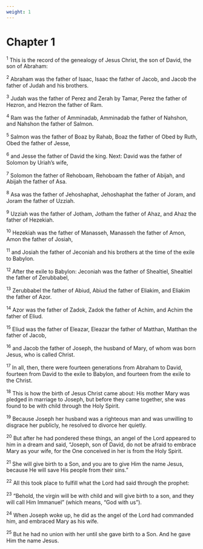 ```yaml
---
weight: 1
---
```


# Chapter 1

<sup>1</sup> This is the record of the genealogy of Jesus Christ, the son of David, the son of Abraham: 

<sup>2</sup> Abraham was the father of Isaac, Isaac the father of Jacob, and Jacob the father of Judah and his brothers. 

<sup>3</sup> Judah was the father of Perez and Zerah by Tamar, Perez the father of Hezron, and Hezron the father of Ram. 

<sup>4</sup> Ram was the father of Amminadab, Amminadab the father of Nahshon, and Nahshon the father of Salmon. 

<sup>5</sup> Salmon was the father of Boaz by Rahab, Boaz the father of Obed by Ruth, Obed the father of Jesse, 

<sup>6</sup> and Jesse the father of David the king. Next: David was the father of Solomon by Uriah’s wife, 

<sup>7</sup> Solomon the father of Rehoboam, Rehoboam the father of Abijah, and Abijah the father of Asa. 

<sup>8</sup> Asa was the father of Jehoshaphat, Jehoshaphat the father of Joram, and Joram the father of Uzziah. 

<sup>9</sup> Uzziah was the father of Jotham, Jotham the father of Ahaz, and Ahaz the father of Hezekiah. 

<sup>10</sup> Hezekiah was the father of Manasseh, Manasseh the father of Amon, Amon the father of Josiah, 

<sup>11</sup> and Josiah the father of Jeconiah and his brothers at the time of the exile to Babylon. 

<sup>12</sup> After the exile to Babylon: Jeconiah was the father of Shealtiel, Shealtiel the father of Zerubbabel, 

<sup>13</sup> Zerubbabel the father of Abiud, Abiud the father of Eliakim, and Eliakim the father of Azor. 

<sup>14</sup> Azor was the father of Zadok, Zadok the father of Achim, and Achim the father of Eliud. 

<sup>15</sup> Eliud was the father of Eleazar, Eleazar the father of Matthan, Matthan the father of Jacob, 

<sup>16</sup> and Jacob the father of Joseph, the husband of Mary, of whom was born Jesus, who is called Christ. 

<sup>17</sup> In all, then, there were fourteen generations from Abraham to David, fourteen from David to the exile to Babylon, and fourteen from the exile to the Christ. 

<sup>18</sup> This is how the birth of Jesus Christ came about: His mother Mary was pledged in marriage to Joseph, but before they came together, she was found to be with child through the Holy Spirit. 

<sup>19</sup> Because Joseph her husband was a righteous man and was unwilling to disgrace her publicly, he resolved to divorce her quietly. 

<sup>20</sup> But after he had pondered these things, an angel of the Lord appeared to him in a dream and said, “Joseph, son of David, do not be afraid to embrace Mary as your wife, for the One conceived in her is from the Holy Spirit. 

<sup>21</sup> She will give birth to a Son, and you are to give Him the name Jesus, because He will save His people from their sins.” 

<sup>22</sup> All this took place to fulfill what the Lord had said through the prophet: 

<sup>23</sup> “Behold, the virgin will be with child and will give birth to a son, and they will call Him Immanuel” (which means, “God with us”). 

<sup>24</sup> When Joseph woke up, he did as the angel of the Lord had commanded him, and embraced Mary as his wife. 

<sup>25</sup> But he had no union with her until she gave birth to a Son. And he gave Him the name Jesus. 


